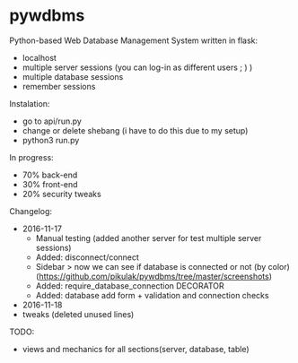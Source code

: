 # pywdbms
Python-based Web Database Management System written in flask:
* localhost
* multiple server sessions (you can log-in as different users ; ) )
* multiple database sessions
* remember sessions

Instalation:
* go to api/run.py
 * change or delete shebang (i have to do this due to my setup)
 * python3 run.py

In progress:
* 70% back-end
* 30% front-end
* 20% security tweaks

Changelog:
* 2016-11-17
  * Manual testing (added another server for test multiple server sessions)
  * Added: disconnect/connect
  * Sidebar > now we can see if database is connected or not (by color) (https://github.com/pikulak/pywdbms/tree/master/screenshots)
  * Added: require_database_connection DECORATOR
  * Added: database add form + validation and connection checks
* 2016-11-18
 * tweaks (deleted unused lines)
 
TODO:
* views and mechanics for all sections(server, database, table)

